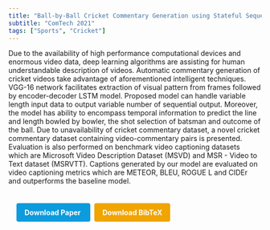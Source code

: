```yaml
---
title: "Ball-by-Ball Cricket Commentary Generation using Stateful Sequence-to-Sequence Model"
subtitle: "ComTech 2021"
tags: ["Sports", "Cricket"]
---
```


Due to the availability of high performance computational devices and enormous video data, deep learning algorithms are assisting for human understandable description of videos. Automatic commentary generation of cricket videos take advantage of aforementioned intelligent techniques. VGG-16 network facilitates extraction of visual pattern from frames followed by encoder-decoder LSTM model. Proposed model can handle variable length input data to output variable number of sequential output. Moreover, the model has ability to encompass temporal information to predict the line and length bowled by bowler, the shot selection of batsman and outcome of the ball. Due to unavailability of cricket commentary dataset, a novel cricket commentary dataset containing video-commentary pairs is presented. Evaluation is also performed on benchmark video captioning datasets which are Microsoft Video Description Dataset (MSVD) and MSR - Video to Text dataset (MSRVTT). Captions generated by our model are evaluated on video captioning metrics which are METEOR, BLEU, ROGUE L and CIDEr and outperforms the baseline model.



<div style="margin-top: 1rem; padding: 1rem; display: inline-block;">

  <a href="https://doi.org/10.1109/ComTech52583.2021.9616676" target="_blank" style="background-color: #0d9bdc; color: white; padding: 10px 16px; margin-right: 8px; text-decoration: none; border-radius: 4px; font-weight: bold;">
    Download Paper
  </a>

  <a href="../bib/ball-by-ball-cricket-commentary-generation-using-stateful-sequence-to-sequence-model.bib" download style="background-color: #f0a500; color: white; padding: 10px 16px; text-decoration: none; border-radius: 4px; font-weight: bold;">
    Download BibTeX
  </a>

</div>
